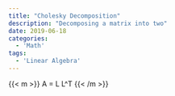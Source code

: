 ```yaml
---
title: "Cholesky Decomposition"
description: "Decomposing a matrix into two"
date: 2019-06-18
categories:
  - 'Math'
tags:
  - 'Linear Algebra'
---
```


{{< m >}}
A = L L^T
{{< /m >}}